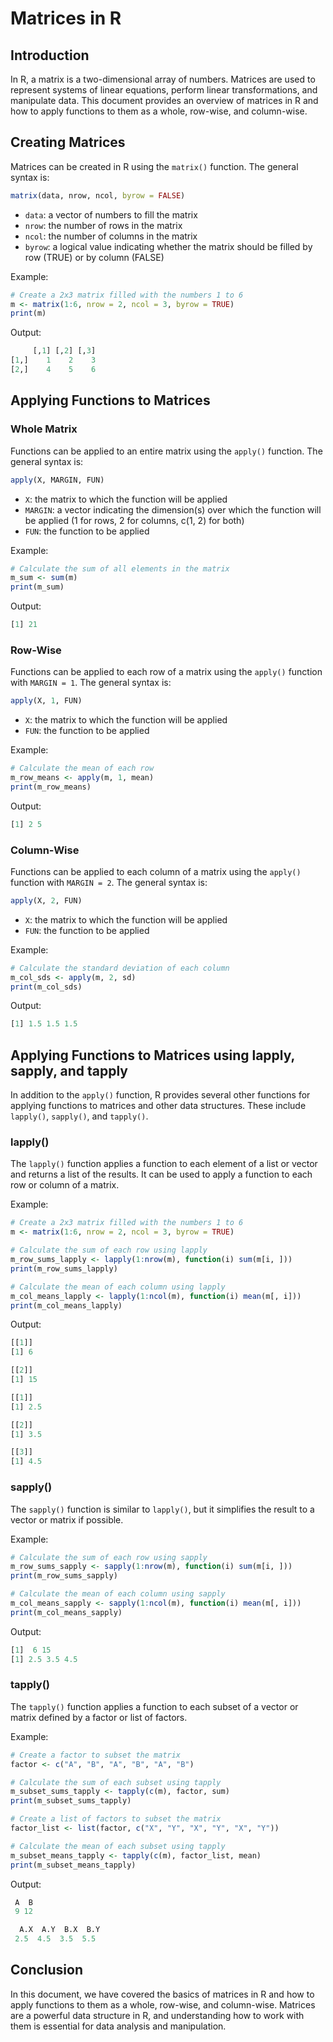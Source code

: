 # Matrices in R


## Introduction

In R, a matrix is a two-dimensional array of numbers. Matrices are used to represent systems of linear equations, perform linear transformations, and manipulate data. This document provides an overview of matrices in R and how to apply functions to them as a whole, row-wise, and column-wise.

## Creating Matrices


Matrices can be created in R using the `matrix()` function. The general syntax is:

```r
matrix(data, nrow, ncol, byrow = FALSE)
```

*   `data`: a vector of numbers to fill the matrix
*   `nrow`: the number of rows in the matrix
*   `ncol`: the number of columns in the matrix
*   `byrow`: a logical value indicating whether the matrix should be filled by row (TRUE) or by column (FALSE)

Example:

```r
# Create a 2x3 matrix filled with the numbers 1 to 6
m <- matrix(1:6, nrow = 2, ncol = 3, byrow = TRUE)
print(m)
```

Output:

```r
     [,1] [,2] [,3]
[1,]    1    2    3
[2,]    4    5    6
```

## Applying Functions to Matrices


### Whole Matrix

Functions can be applied to an entire matrix using the `apply()` function. The general syntax is:

```r
apply(X, MARGIN, FUN)
```

*   `X`: the matrix to which the function will be applied
*   `MARGIN`: a vector indicating the dimension(s) over which the function will be applied (1 for rows, 2 for columns, c(1, 2) for both)
*   `FUN`: the function to be applied

Example:

```r
# Calculate the sum of all elements in the matrix
m_sum <- sum(m)
print(m_sum)
```

Output:

```r
[1] 21
```

### Row-Wise

Functions can be applied to each row of a matrix using the `apply()` function with `MARGIN = 1`. The general syntax is:

```r
apply(X, 1, FUN)
```

*   `X`: the matrix to which the function will be applied
*   `FUN`: the function to be applied

Example:

```r
# Calculate the mean of each row
m_row_means <- apply(m, 1, mean)
print(m_row_means)
```

Output:

```r
[1] 2 5
```

### Column-Wise

Functions can be applied to each column of a matrix using the `apply()` function with `MARGIN = 2`. The general syntax is:

```r
apply(X, 2, FUN)
```

*   `X`: the matrix to which the function will be applied
*   `FUN`: the function to be applied

Example:

```r
# Calculate the standard deviation of each column
m_col_sds <- apply(m, 2, sd)
print(m_col_sds)
```

Output:

```r
[1] 1.5 1.5 1.5
```


## Applying Functions to Matrices using lapply, sapply, and tapply

In addition to the `apply()` function, R provides several other functions for applying functions to matrices and other data structures. These include `lapply()`, `sapply()`, and `tapply()`.

### lapply()

The `lapply()` function applies a function to each element of a list or vector and returns a list of the results. It can be used to apply a function to each row or column of a matrix.

Example:

```r
# Create a 2x3 matrix filled with the numbers 1 to 6
m <- matrix(1:6, nrow = 2, ncol = 3, byrow = TRUE)

# Calculate the sum of each row using lapply
m_row_sums_lapply <- lapply(1:nrow(m), function(i) sum(m[i, ]))
print(m_row_sums_lapply)

# Calculate the mean of each column using lapply
m_col_means_lapply <- lapply(1:ncol(m), function(i) mean(m[, i]))
print(m_col_means_lapply)
```

Output:

```r
[[1]]
[1] 6

[[2]]
[1] 15

[[1]]
[1] 2.5

[[2]]
[1] 3.5

[[3]]
[1] 4.5
```

### sapply()

The `sapply()` function is similar to `lapply()`, but it simplifies the result to a vector or matrix if possible.

Example:

```r
# Calculate the sum of each row using sapply
m_row_sums_sapply <- sapply(1:nrow(m), function(i) sum(m[i, ]))
print(m_row_sums_sapply)

# Calculate the mean of each column using sapply
m_col_means_sapply <- sapply(1:ncol(m), function(i) mean(m[, i]))
print(m_col_means_sapply)
```

Output:

```r
[1]  6 15
[1] 2.5 3.5 4.5
```

### tapply()

The `tapply()` function applies a function to each subset of a vector or matrix defined by a factor or list of factors.

Example:

```r
# Create a factor to subset the matrix
factor <- c("A", "B", "A", "B", "A", "B")

# Calculate the sum of each subset using tapply
m_subset_sums_tapply <- tapply(c(m), factor, sum)
print(m_subset_sums_tapply)

# Create a list of factors to subset the matrix
factor_list <- list(factor, c("X", "Y", "X", "Y", "X", "Y"))

# Calculate the mean of each subset using tapply
m_subset_means_tapply <- tapply(c(m), factor_list, mean)
print(m_subset_means_tapply)
```

Output:

```r
 A  B 
 9 12 

  A.X  A.Y  B.X  B.Y 
 2.5  4.5  3.5  5.5 
```


## Conclusion


In this document, we have covered the basics of matrices in R and how to apply functions to them as a whole, row-wise, and column-wise. Matrices are a powerful data structure in R, and understanding how to work with them is essential for data analysis and manipulation. 